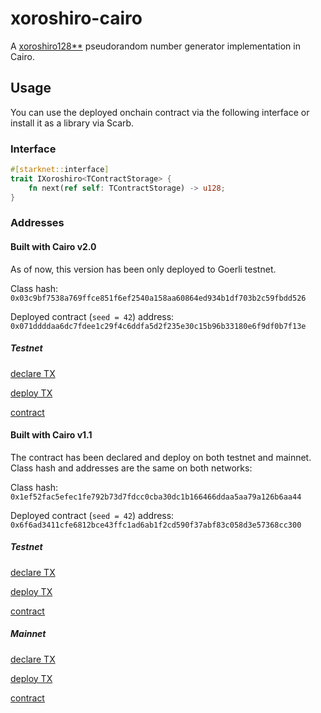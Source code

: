 # xoroshiro-cairo

A [xoroshiro128**](https://prng.di.unimi.it/) pseudorandom number generator implementation in Cairo.

## Usage

You can use the deployed onchain contract via the following interface or install it as a library via Scarb.

### Interface

```rust
#[starknet::interface]
trait IXoroshiro<TContractStorage> {
    fn next(ref self: TContractStorage) -> u128;
}
```

### Addresses

#### Built with Cairo v2.0

As of now, this version has been only deployed to Goerli testnet.

Class hash: `0x03c9bf7538a769ffce851f6ef2540a158aa60864ed934b1df703b2c59fbdd526`

Deployed contract (`seed = 42`) address: `0x071ddddaa6dc7fdee1c29f4c6ddfa5d2f235e30c15b96b33180e6f9df0b7f13e`

##### Testnet

[declare TX](https://testnet.starkscan.co/tx/0x036175d8893485daf7a1748fe57fdfa74b4c3d7312175004e7c57b5e3b293611)

[deploy TX](https://testnet.starkscan.co/tx/0x26948390a4987ca565547b80594175170aa4cb1bdffbf08846108fe4dc66845#overview)

[contract](https://testnet.starkscan.co/contract/0x071ddddaa6dc7fdee1c29f4c6ddfa5d2f235e30c15b96b33180e6f9df0b7f13e)

#### Built with Cairo v1.1

The contract has been declared and deploy on both testnet and mainnet. Class hash and addresses are the same on both networks:

Class hash: `0x1ef52fac5efec1fe792b73d7fdcc0cba30dc1b166466ddaa5aa79a126b6aa44`

Deployed contract (`seed = 42`) address: `0x6f6ad3411cfe6812bce43ffc1ad6ab1f2cd590f37abf83c058d3e57368cc300`

##### Testnet

[declare TX](https://testnet.starkscan.co/tx/0x62aefa6f5d91b79922b99669afc786a3b0a2003d9c29b997ec4b1a06c3566a9)

[deploy TX](https://testnet.starkscan.co/tx/0x20cbcd737cb81f756dfb3bd9ca75194b002c077ca9124c9510a86c9f617bf25)

[contract](https://testnet.starkscan.co/contract/0x06f6ad3411cfe6812bce43ffc1ad6ab1f2cd590f37abf83c058d3e57368cc300)

##### Mainnet

[declare TX](https://starkscan.co/tx/0x609db6a72e0b0be6ad3075531314ae7349858cd785c418d0fbfbf597c4c6a7f)

[deploy TX](https://starkscan.co/tx/0x17ab4baf84079fdf3dbc8822fc26e05534fd4a431af3c88b0f852ee67db2a89)

[contract](https://starkscan.co/contract/0x06f6ad3411cfe6812bce43ffc1ad6ab1f2cd590f37abf83c058d3e57368cc300)
